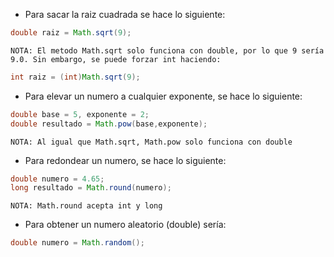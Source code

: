 - Para sacar la raiz cuadrada se hace lo siguiente:
```java
double raiz = Math.sqrt(9);
```
`NOTA: El metodo Math.sqrt solo funciona con double, por lo que 9 sería 9.0. Sin embargo, se puede forzar int haciendo:`
```java
int raiz = (int)Math.sqrt(9);
```

- Para elevar un numero a cualquier exponente, se hace lo siguiente:
```java
double base = 5, exponente = 2;
double resultado = Math.pow(base,exponente);
```
`NOTA: Al igual que Math.sqrt, Math.pow solo funciona con double`

- Para redondear un numero, se hace lo siguiente:
```java
double numero = 4.65;
long resultado = Math.round(numero);
```
`NOTA: Math.round acepta int y long`

- Para obtener un numero aleatorio (double) sería:
```java
double numero = Math.random();
```

